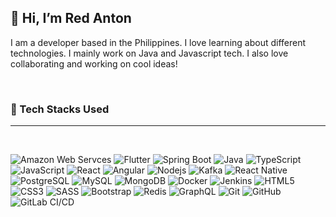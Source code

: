 ## 👋  Hi, I’m Red Anton

I am a developer based in the Philippines. I love learning about different technologies. I mainly work on Java and Javascript tech. I also love collaborating and working on cool ideas!

<br/>

### 🔨 Tech Stacks Used

---

<br/>

![Amazon Web Servces](https://img.shields.io/badge/Amazon%20Web%20Services-black?style=flat&logo=amazon-aws)
![Flutter](https://img.shields.io/badge/Flutter-black?style=flat&logo=flutter)
![Spring Boot](https://img.shields.io/badge/-Spring%20Boot-black?style=flat&logo=springboot)
![Java](https://img.shields.io/badge/-Java-black?style=flat&logo=java)
![TypeScript](https://img.shields.io/badge/-TypeScript-black?style=flat&logo=typescript)
![JavaScript](https://img.shields.io/badge/-JavaScript-black?style=flat&logo=javascript)
![React](https://img.shields.io/badge/React-black?style=flat&logo=react)
![Angular](https://img.shields.io/badge/Angular-black?style=flat&logo=angular)
![Nodejs](https://img.shields.io/badge/-Nodejs-black?style=flat&logo=Node.js)
![Kafka](https://img.shields.io/badge/Kafka-black?style=flat&logo=apache-kafka)
![React Native](https://img.shields.io/badge/React%20Native-black?style=flat&logo=react)
![PostgreSQL](https://img.shields.io/badge/-PostgreSQL-black?style=flat&logo=postgresql)
![MySQL](https://img.shields.io/badge/-MySQL-black?style=flat&logo=mysql)
![MongoDB](https://img.shields.io/badge/-MongoDB-black?style=flat&logo=mongodb&logoColor=white)
![Docker](https://img.shields.io/badge/-Docker-black?style=flat&logo=docker)
![Jenkins](https://img.shields.io/badge/Jenkins-black?style=flat&logo=jenkins)
![HTML5](https://img.shields.io/badge/-HTML5-black?style=flat&logo=html5&logoColor=white)
![CSS3](https://img.shields.io/badge/-CSS3-black?style=flat&logo=css3)
![SASS](https://img.shields.io/badge/-SASS-black?style=flat&logo=sass)
![Bootstrap](https://img.shields.io/badge/-Bootstrap-black?style=flat&logo=bootstrap)
![Redis](https://img.shields.io/badge/-Redis-black?style=flat&logo=Redis)
![GraphQL](https://img.shields.io/badge/-GraphQL-black?style=flat&logo=graphql)
![Git](https://img.shields.io/badge/-Git-black?style=flat&logo=git)
![GitHub](https://img.shields.io/badge/-GitHub-black?style=flat&logo=github)
![GitLab CI/CD](https://img.shields.io/badge/-GitLab%20CI%2fCD-black?style=flat&logo=gitlab)

<br/>

